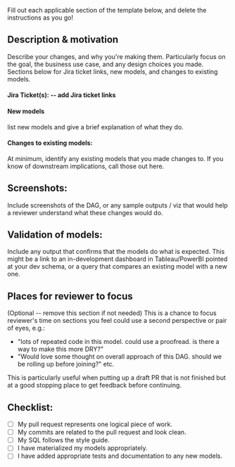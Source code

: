 Fill out each applicable section of the template below, and delete the instructions as you go!

## Description & motivation

Describe your changes, and why you're making them. Particularly focus on the goal,
the business use case, and any design choices you made. Sections below for Jira ticket
links, new models, and changes to existing models.

#### Jira Ticket(s): -- add Jira ticket links

#### New models

list new models and give a brief explanation of what they do.

#### Changes to existing models:

At minimum, identify any existing models that you made changes to. If you know of
downstream implications, call those out here.

## Screenshots:

Include screenshots of the DAG, or any sample outputs / viz that would help a reviewer
understand what these changes would do.

## Validation of models:

Include any output that confirms that the models do what is expected. This might
be a link to an in-development dashboard in Tableau/PowerBI pointed at your dev schema,
or a query that compares an existing model with a new one.

## Places for reviewer to focus

(Optional -- remove this section if not needed)
This is a chance to focus reviewer's time on sections you feel could use a second
perspective or pair of eyes, e.g.:
- "lots of repeated code in this model. could use a proofread. is there a way to make this more DRY?"
- "Would love some thought on overall approach of this DAG. should we be rolling up before joining?" etc.

This is particularly useful when putting up a draft PR that is not finished but at a good stopping place
to get feedback before continuing.

## Checklist:

- [ ] My pull request represents one logical piece of work.
- [ ] My commits are related to the pull request and look clean.
- [ ] My SQL follows the style guide.
- [ ] I have materialized my models appropriately.
- [ ] I have added appropriate tests and documentation to any new models.